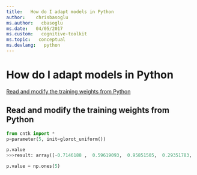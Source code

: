 ```yaml
---
title:   How do I adapt models in Python
author:    chrisbasoglu
ms.author:   cbasoglu
ms.date:   04/05/2017
ms.custom:   cognitive-toolkit
ms.topic:   conceptual
ms.devlang:   python
---
```


# How do I adapt models in Python

[Read and modify the training weights from Python](./How-do-I-Adapt-models-in-Python.md#read-and-modify-the-training-weights-from-python)

## Read and modify the training weights from Python

```python
from cntk import *
p=parameter(5, init=glorot_uniform())

p.value
>>>result: array([-0.7146188 ,  0.59619093,  0.95851505,  0.29351783,  0.13692594], dtype=float32)

p.value = np.ones(5)
```
